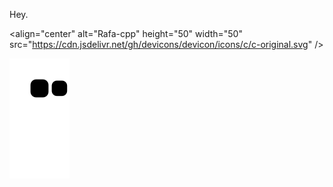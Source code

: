 Hey.

<align="center" alt="Rafa-cpp" height="50" width="50" src="https://cdn.jsdelivr.net/gh/devicons/devicon/icons/c/c-original.svg" />

![snake gif](https://github.com/educhagas00/educhagas00/blob/output/github-contribution-grid-snake.svg)

